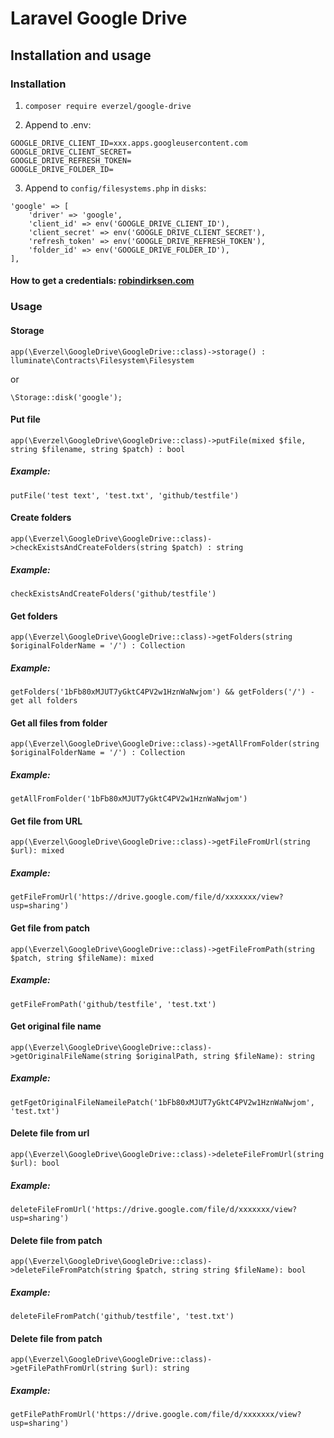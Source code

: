 # Laravel Google Drive

## Installation and usage

### Installation

1. ```composer require everzel/google-drive```

2. Append to .env:
```
GOOGLE_DRIVE_CLIENT_ID=xxx.apps.googleusercontent.com
GOOGLE_DRIVE_CLIENT_SECRET=
GOOGLE_DRIVE_REFRESH_TOKEN=
GOOGLE_DRIVE_FOLDER_ID=
```

3. Append to ```config/filesystems.php``` in ```disks```:
```
'google' => [
    'driver' => 'google',
    'client_id' => env('GOOGLE_DRIVE_CLIENT_ID'),
    'client_secret' => env('GOOGLE_DRIVE_CLIENT_SECRET'),
    'refresh_token' => env('GOOGLE_DRIVE_REFRESH_TOKEN'),
    'folder_id' => env('GOOGLE_DRIVE_FOLDER_ID'),
],
```

#### How to get a credentials: [robindirksen.com](https://robindirksen.com/blog/google-drive-storage-as-filesystem-in-laravel#:~:text=the%20folder%20id-,1%2C%20create%20Google%20API%20Client,-To%20request%20an)


### Usage

#### Storage

```
app(\Everzel\GoogleDrive\GoogleDrive::class)->storage() : lluminate\Contracts\Filesystem\Filesystem
```
or
```
\Storage::disk('google');
```

#### Put file
```
app(\Everzel\GoogleDrive\GoogleDrive::class)->putFile(mixed $file, string $filename, string $patch) : bool
```

##### Example:
```putFile('test text', 'test.txt', 'github/testfile')```

#### Create folders
```
app(\Everzel\GoogleDrive\GoogleDrive::class)->checkExistsAndCreateFolders(string $patch) : string
```
##### Example:
```checkExistsAndCreateFolders('github/testfile')```

#### Get folders
```
app(\Everzel\GoogleDrive\GoogleDrive::class)->getFolders(string $originalFolderName = '/') : Collection
```
##### Example:
```getFolders('1bFb80xMJUT7yGktC4PV2w1HznWaNwjom') && getFolders('/') - get all folders```

#### Get all files from folder
```
app(\Everzel\GoogleDrive\GoogleDrive::class)->getAllFromFolder(string $originalFolderName = '/') : Collection
```
##### Example:
```getAllFromFolder('1bFb80xMJUT7yGktC4PV2w1HznWaNwjom')```

#### Get file from URL
```
app(\Everzel\GoogleDrive\GoogleDrive::class)->getFileFromUrl(string $url): mixed
```
##### Example:
```getFileFromUrl('https://drive.google.com/file/d/xxxxxxx/view?usp=sharing')```

#### Get file from patch
```
app(\Everzel\GoogleDrive\GoogleDrive::class)->getFileFromPath(string $patch, string $fileName): mixed
```
##### Example:
```getFileFromPath('github/testfile', 'test.txt')```

#### Get original file name
```
app(\Everzel\GoogleDrive\GoogleDrive::class)->getOriginalFileName(string $originalPath, string $fileName): string
```
##### Example:
```getFgetOriginalFileNameilePatch('1bFb80xMJUT7yGktC4PV2w1HznWaNwjom', 'test.txt')```


#### Delete file from url
```
app(\Everzel\GoogleDrive\GoogleDrive::class)->deleteFileFromUrl(string $url): bool
```
##### Example:
```deleteFileFromUrl('https://drive.google.com/file/d/xxxxxxx/view?usp=sharing')```

#### Delete file from patch
```
app(\Everzel\GoogleDrive\GoogleDrive::class)->deleteFileFromPatch(string $patch, string string $fileName): bool
```
##### Example:
```deleteFileFromPatch('github/testfile', 'test.txt')```

#### Delete file from patch
```
app(\Everzel\GoogleDrive\GoogleDrive::class)->getFilePathFromUrl(string $url): string
```
##### Example:
```getFilePathFromUrl('https://drive.google.com/file/d/xxxxxxx/view?usp=sharing')```
